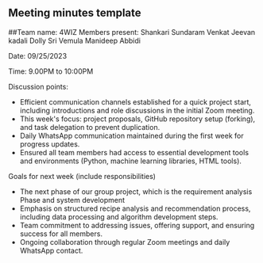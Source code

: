 ## Meeting minutes template

##Team name: 4WIZ
Members present:
Shankari Sundaram
Venkat Jeevan kadali
Dolly Sri Vemula
Manideep Abbidi

Date: 09/25/2023

Time: 9.00PM to 10:00PM

Discussion points: 

- Efficient communication channels established for a quick project start, including introductions and role discussions in the initial Zoom meeting.
- This week's focus: project proposals, GitHub repository setup (forking), and task delegation to prevent duplication.
- Daily WhatsApp communication maintained during the first week for progress updates.
- Ensured all team members had access to essential development tools and environments (Python, machine learning libraries, HTML tools).

Goals for next week (include responsibilities)

- The next phase of our group project, which is the requirement analysis Phase and system development
- Emphasis on structured recipe analysis and recommendation process, including data processing and algorithm development steps.
- Team commitment to addressing issues, offering support, and ensuring success for all members.
- Ongoing collaboration through regular Zoom meetings and daily WhatsApp contact.



